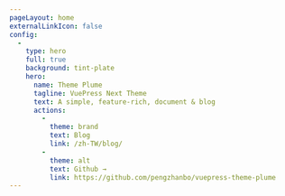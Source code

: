 ```yaml
---
pageLayout: home
externalLinkIcon: false
config:
  -
    type: hero
    full: true
    background: tint-plate
    hero:
      name: Theme Plume
      tagline: VuePress Next Theme
      text: A simple, feature-rich, document & blog
      actions:
        -
          theme: brand
          text: Blog
          link: /zh-TW/blog/
        -
          theme: alt
          text: Github →
          link: https://github.com/pengzhanbo/vuepress-theme-plume
---
```

